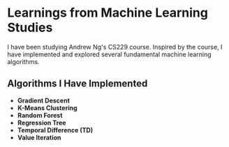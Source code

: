 # Learnings from Machine Learning Studies

I have been studying Andrew Ng's CS229 course. Inspired by the course, I have implemented and explored several fundamental machine learning algorithms.

## Algorithms I Have Implemented

- **Gradient Descent**  
- **K-Means Clustering**  
- **Random Forest**  
- **Regression Tree**  
- **Temporal Difference (TD)**  
- **Value Iteration**
